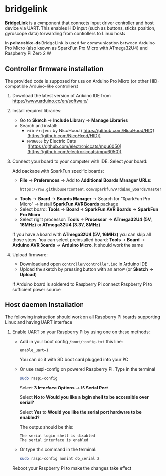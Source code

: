 # bridgelink

**BridgeLink** is a component that connects input driver controller and host device via UART. This enables HID input (such as buttons, sticks position, gyroscope data) forwarding from controllers to Linux hosts

In **pelmeshke-ds** BridgeLink is used for communication between Arduino Pro Micro (also known as SparkFun Pro Micro with ATmega32U4) and Raspberry Pi Zero 2 W

## Controller firmware installation

The provided code is supposed for use on Arduino Pro Micro (or other HID-compatible Arduino-like controllers)

1. Download the latest version of Arduino IDE from https://www.arduino.cc/en/software/

2. Install required libraries:
    * Go to **Sketch** -> **Include Library** -> **Manage Libraries**
    * Search and install:
        * `HID-Project` by NicoHood ([https://github.com/NicoHood/HID](https://github.com/NicoHood/HID))
        * `MPU6050` by Electric Cats ([https://github.com/electroniccats/mpu6050](https://github.com/electroniccats/mpu6050))

3. Connect your board to your computer with IDE. Select your board:

    Add package with SparkFun specific boards:

    * **File** -> **Preferences** -> Add to **Additional Boards Manager URLs**:
        ```
        https://raw.githubusercontent.com/sparkfun/Arduino_Boards/master/IDE_Board_Manager/package_sparkfun_index.json
        ```
    * **Tools** -> **Board** -> **Boards Manager** -> Search for "SparkFun Pro Micro" -> Install **SparkFun AVR Boards** package
    * Select board: **Tools** -> **Board** -> **SparkFun AVR Boards** -> **SparkFun Pro Micro**
    * Select right processor: **Tools** -> **Processor** -> **ATmega32U4 (5V, 16MHz)** or **ATmega32U4 (3.3V, 8MHz)**

    If you have a board with **ATmega32U4 (5V, 16MHz)** you can skip all those steps. You can select preinstalled board: **Tools** -> **Board** -> **Arduino AVR Boards** -> **Arduino Micro**. It should work the same

4. Upload firmware:
    * Download and open `controller/controller.ino` in Arduino IDE
    * Upload the sketch by pressing button with an arrow (or **Sketch** -> **Upload**)

    If Arduino board is soldered to Raspberry Pi connect Raspberry Pi to sufficient power source



## Host daemon installation

The following instruction should work on all Raspberry Pi boards supporting Linux and having UART interface

1. Enable UART on your Raspberry Pi by using one on these methods:

    * Add in your boot config `/boot/config.txt` this line:
        ```config.txt
        enable_uart=1
        ```

        You can do it with SD boot card plugged into your PC
    
    * Or use raspi-config on powered Raspberry Pi. Type in the terminal
        ```sh
        sudo raspi-config
        ```

        Select **3 Interface Options** -> **I6 Serial Port**

        Select **No** to **Would you like a login shell to be accessible over serial?**

        Select **Yes** to **Would you like the serial port hardware to be enabled?**

        The output should be this:
        ```
        The serial login shell is disabled 
        The serial interface is enabled
        ```

    * Or type this command in the terminal:
        ```sh
        sudo raspi-config nonint do_serial 2
        ```

    Reboot your Raspberry Pi to make the changes take effect
